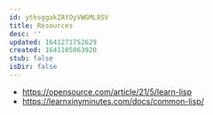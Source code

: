 ```yaml
---
id: ythsggakZAYOyVWGML8SV
title: Resources
desc: ''
updated: 1641271752629
created: 1641105063920
stub: false
isDir: false
---
```


- <https://opensource.com/article/21/5/learn-lisp>
- <https://learnxinyminutes.com/docs/common-lisp/>
